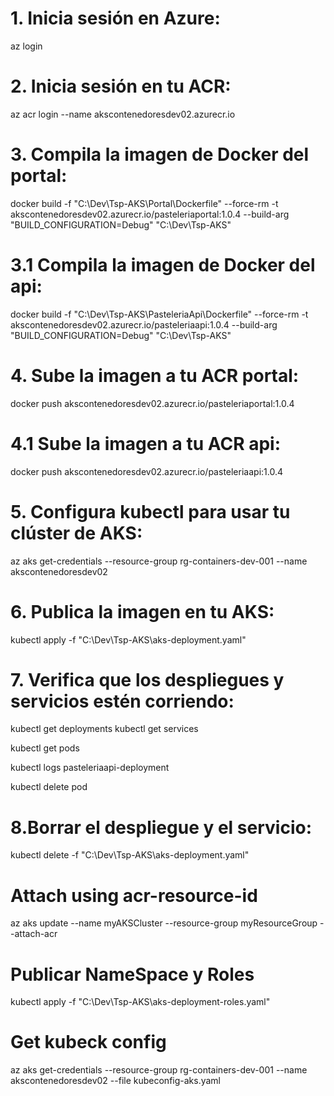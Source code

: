 ﻿# 1.	Inicia sesión en Azure:
az login
# 2.	Inicia sesión en tu ACR:
az acr login --name akscontenedoresdev02.azurecr.io
   
# 3.	Compila la imagen de Docker del portal:
docker build -f "C:\Dev\Tsp-AKS\Portal\Dockerfile" --force-rm -t akscontenedoresdev02.azurecr.io/pasteleriaportal:1.0.4 --build-arg "BUILD_CONFIGURATION=Debug" "C:\Dev\Tsp-AKS"

# 3.1	Compila la imagen de Docker del api:
docker build -f "C:\Dev\Tsp-AKS\PasteleriaApi\Dockerfile" --force-rm -t akscontenedoresdev02.azurecr.io/pasteleriaapi:1.0.4 --build-arg "BUILD_CONFIGURATION=Debug" "C:\Dev\Tsp-AKS"

# 4.	Sube la imagen a tu ACR portal:
docker push akscontenedoresdev02.azurecr.io/pasteleriaportal:1.0.4

# 4.1	Sube la imagen a tu ACR api:
docker push akscontenedoresdev02.azurecr.io/pasteleriaapi:1.0.4

# 5. Configura kubectl para usar tu clúster de AKS:
az aks get-credentials --resource-group rg-containers-dev-001 --name akscontenedoresdev02
   
# 6. Publica la imagen en tu AKS:
kubectl apply -f "C:\Dev\Tsp-AKS\aks-deployment.yaml"

# 7. Verifica que los despliegues y servicios estén corriendo:
kubectl get deployments
kubectl get services

kubectl get pods

kubectl logs pasteleriaapi-deployment 

kubectl delete pod <nombre-del-pod>


# 8.Borrar el despliegue y el servicio:
kubectl delete -f "C:\Dev\Tsp-AKS\aks-deployment.yaml"


# Attach using acr-resource-id
az aks update --name myAKSCluster --resource-group myResourceGroup --attach-acr <acr-resource-id>

# Publicar NameSpace y Roles
kubectl apply -f "C:\Dev\Tsp-AKS\aks-deployment-roles.yaml"

   
# Get kubeck config   
az aks get-credentials --resource-group rg-containers-dev-001 --name akscontenedoresdev02 --file kubeconfig-aks.yaml


